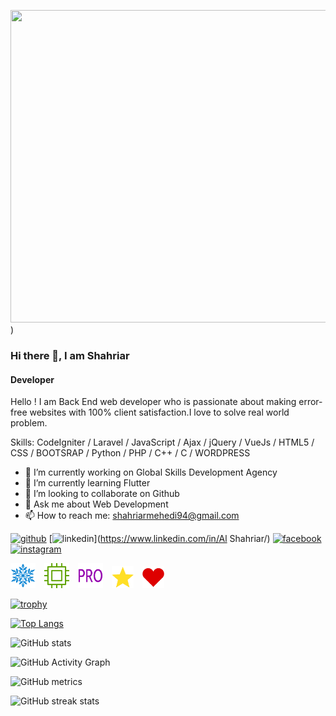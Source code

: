 <img src="https://scontent.fdac24-1.fna.fbcdn.net/v/t1.6435-9/185280191_4070077769750948_2568448927719883185_n.jpg?_nc_cat=102&ccb=1-5&_nc_sid=09cbfe&_nc_ohc=8g_CVJvV-8kAX-EmQio&_nc_ht=scontent.fdac24-1.fna&oh=a463ebec5243ef02092da75f6917426a&oe=618DC15C" 
     width="700" 
     height="500" />)

### Hi there 👋, I am Shahriar
#### Developer


Hello ! 
I am Back End web developer who is passionate about making error-free websites with 100% client satisfaction.I love to solve real world problem.

Skills: CodeIgniter / Laravel / JavaScript / Ajax / jQuery / VueJs / HTML5 / CSS / BOOTSRAP / Python / PHP / C++ / C / WORDPRESS 

- 🔭 I’m currently working on Global Skills Development Agency 
- 🌱 I’m currently learning Flutter 
- 👯 I’m looking to collaborate on Github 
- 💬 Ask me about Web Development 
- 📫 How to reach me: shahriarmehedi94@gmail.com 


[<img src='https://cdn.jsdelivr.net/npm/simple-icons@3.0.1/icons/github.svg' alt='github' height='40'>](https://github.com/brainshahriar)  [<img src='https://cdn.jsdelivr.net/npm/simple-icons@3.0.1/icons/linkedin.svg' alt='linkedin' height='40'>](https://www.linkedin.com/in/Al Shahriar/)  [<img src='https://cdn.jsdelivr.net/npm/simple-icons@3.0.1/icons/facebook.svg' alt='facebook' height='40'>](https://www.facebook.com/al.shahariar)  [<img src='https://cdn.jsdelivr.net/npm/simple-icons@3.0.1/icons/instagram.svg' alt='instagram' height='40'>](https://www.instagram.com/al.shahriar.mehedi/)  

<a href='https://archiveprogram.github.com/'><img src='https://raw.githubusercontent.com/acervenky/animated-github-badges/master/assets/acbadge.gif' width='40' height='40'></a> <a href='https://docs.github.com/en/developers'><img src='https://raw.githubusercontent.com/acervenky/animated-github-badges/master/assets/devbadge.gif' width='40' height='40'></a> <a href='https://github.com/pricing'><img src='https://raw.githubusercontent.com/acervenky/animated-github-badges/master/assets/pro.gif' width='40' height='40'></a> <a href='https://stars.github.com/'><img src='https://raw.githubusercontent.com/acervenky/animated-github-badges/master/assets/starbadge.gif' width='35' height='35'></a> <a href='https://docs.github.com/en/github/supporting-the-open-source-community-with-github-sponsors'><img src='https://raw.githubusercontent.com/acervenky/animated-github-badges/master/assets/sponsorbadge.gif' width='35' height='35'></a> 

[![trophy](https://github-profile-trophy.vercel.app/?username=brainshahriar)](https://github.com/ryo-ma/github-profile-trophy)

[![Top Langs](https://github-readme-stats.vercel.app/api/top-langs/?username=brainshahriar)](https://github.com/anuraghazra/github-readme-stats)

![GitHub stats](https://github-readme-stats.vercel.app/api?username=brainshahriar&show_icons=true&count_private=true)  

![GitHub Activity Graph](https://activity-graph.herokuapp.com/graph?username=brainshahriar)  

![GitHub metrics](https://metrics.lecoq.io/brainshahriar)  

![GitHub streak stats](https://github-readme-streak-stats.herokuapp.com/?user=brainshahriar)  



